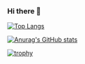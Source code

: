 ### Hi there 👋

[![Top Langs](https://github-readme-stats.vercel.app/api/top-langs/?username=yamaqo&layout=compact&theme=dark)](https://github.com/anuraghazra/github-readme-stats)

[![Anurag's GitHub stats](https://github-readme-stats.vercel.app/api?username=yamaqo&theme=dark)](https://github.com/anuraghazra/github-readme-stats)

[![trophy](https://github-profile-trophy.vercel.app/?username=yamaqo)](https://github.com/ryo-ma/github-profile-trophy)

<!--
- 🔭 I’m currently working on 
- 🌱 I’m currently learning ...
- 👯 I’m looking to collaborate on ...
- 🤔 I’m looking for help with ...
- 💬 Ask me about ...
- 📫 How to reach me: ...
- 😄 Pronouns: ...
- ⚡ Fun fact: ...
--!>
